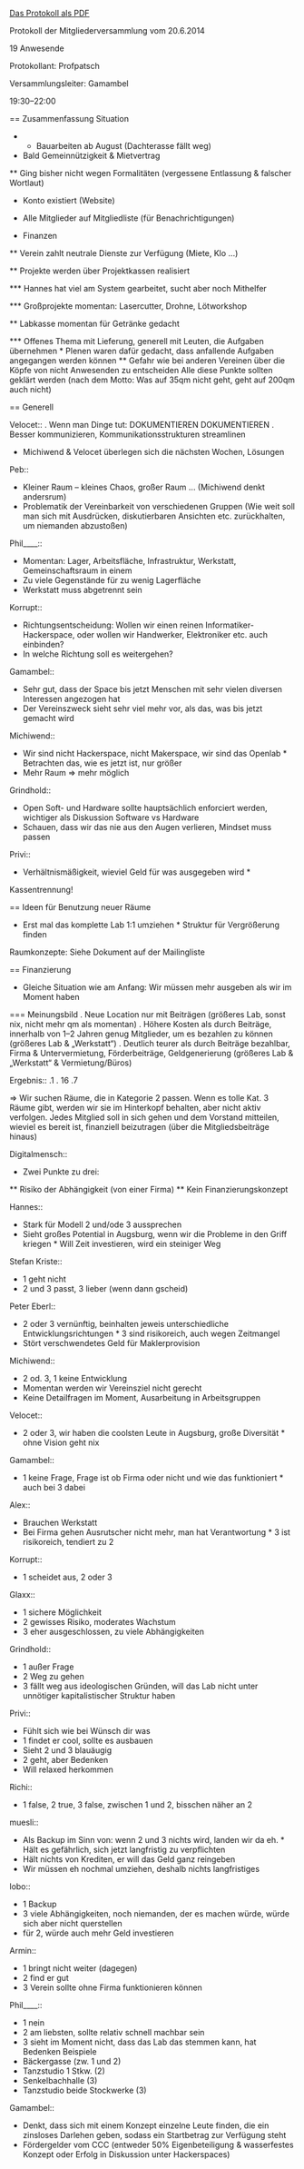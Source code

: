 [Das Protokoll als PDF](https://wiki.openlab-augsburg.de/2014-06-20_mitgliederversammlung.pdf)

Protokoll der Mitgliederversammlung vom 20.6.2014

19 Anwesende

Protokollant: Profpatsch

Versammlungsleiter: Gamambel

19:30–22:00

== Zusammenfassung Situation

* * Bauarbeiten ab August (Dachterasse fällt weg)
* Bald Gemeinnützigkeit & Mietvertrag

** Ging bisher nicht wegen Formalitäten (vergessene Entlassung & falscher Wortlaut)

* Konto existiert (Website)

* Alle Mitglieder auf Mitgliedliste (für Benachrichtigungen)

* Finanzen

** Verein zahlt neutrale Dienste zur Verfügung (Miete, Klo ...)

** Projekte werden über Projektkassen realisiert

*** Hannes hat viel am System gearbeitet, sucht aber noch Mithelfer

*** Großprojekte momentan: Lasercutter, Drohne, Lötworkshop

** Labkasse momentan für Getränke gedacht

*** Offenes Thema mit Lieferung, generell mit Leuten, die Aufgaben übernehmen * Plenen waren dafür gedacht, dass anfallende Aufgaben angegangen werden können ** Gefahr wie bei anderen Vereinen über die Köpfe von nicht Anwesenden zu entscheiden
Alle diese Punkte sollten geklärt werden (nach dem Motto: Was auf 35qm nicht geht, geht auf 200qm auch nicht)

== Generell

Velocet::
. Wenn man Dinge tut: DOKUMENTIEREN DOKUMENTIEREN
. Besser kommunizieren, Kommunikationsstrukturen streamlinen
* Michiwend & Velocet überlegen sich die nächsten Wochen, Lösungen

Peb::
* Kleiner Raum – kleines Chaos, großer Raum ... (Michiwend denkt andersrum)
* Problematik der Vereinbarkeit von verschiedenen Gruppen (Wie weit soll man
sich mit Ausdrücken, diskutierbaren Ansichten etc. zurückhalten, um niemanden abzustoßen)

Phil____::
* Momentan: Lager, Arbeitsfläche, Infrastruktur, Werkstatt, Gemeinschaftsraum
  in einem
* Zu viele Gegenstände für zu wenig Lagerfläche
* Werkstatt muss abgetrennt sein

Korrupt::
* Richtungsentscheidung: Wollen wir einen reinen Informatiker-Hackerspace, oder
  wollen wir Handwerker, Elektroniker etc. auch einbinden?
* In welche Richtung soll es weitergehen?

Gamambel::
* Sehr gut, dass der Space bis jetzt Menschen mit sehr vielen diversen
Interessen angezogen hat
* Der Vereinszweck sieht sehr viel mehr vor, als das, was bis jetzt gemacht
wird

Michiwend::
* Wir sind nicht Hackerspace, nicht Makerspace, wir sind das Openlab * Betrachten das, wie es jetzt ist, nur größer
* Mehr Raum ⇒ mehr möglich

Grindhold::
* Open Soft- und Hardware sollte hauptsächlich enforciert werden, wichtiger als
  Diskussion Software vs Hardware
* Schauen, dass wir das nie aus den Augen verlieren, Mindset muss passen

Privi::
* Verhältnismäßigkeit, wieviel Geld für was ausgegeben wird * 

Kassentrennung!

== Ideen für Benutzung neuer Räume
* Erst mal das komplette Lab 1:1 umziehen * Struktur für Vergrößerung finden

Raumkonzepte: Siehe Dokument auf der Mailingliste

== Finanzierung
* Gleiche Situation wie am Anfang: Wir müssen mehr ausgeben als wir im Moment haben

=== Meinungsbild
. Neue Location nur mit Beiträgen (größeres Lab, sonst nix, nicht mehr qm als momentan)
. Höhere Kosten als durch Beiträge, innerhalb von 1–2 Jahren genug Mitglieder, um es bezahlen zu können (größeres Lab & „Werkstatt“)
. Deutlich teurer als durch Beiträge bezahlbar, Firma & Untervermietung, Förderbeiträge, Geldgenerierung (größeres Lab & „Werkstatt“ & Vermietung/Büros)

Ergebnis:: .1
. 16
.7

⇒ Wir suchen Räume, die in Kategorie 2 passen. Wenn es tolle Kat. 3 Räume gibt, werden wir sie im Hinterkopf behalten, aber nicht aktiv verfolgen.
Jedes Mitglied soll in sich gehen und dem Vorstand mitteilen, wieviel es bereit ist, finanziell beizutragen (über die Mitgliedsbeiträge hinaus)

Digitalmensch::
* Zwei Punkte zu drei:

** Risiko der Abhängigkeit (von einer Firma) ** Kein Finanzierungskonzept

Hannes::
* Stark für Modell 2 und/ode 3 aussprechen
* Sieht großes Potential in Augsburg, wenn wir die Probleme in den Griff kriegen * Will Zeit investieren, wird ein steiniger Weg

Stefan Kriste::
* 1 geht nicht
* 2 und 3 passt, 3 lieber (wenn dann gscheid)

Peter Eberl::
* 2 oder 3 vernünftig, beinhalten jeweis unterschiedliche Entwicklungsrichtungen * 3 sind risikoreich, auch wegen Zeitmangel
* Stört verschwendetes Geld für Maklerprovision

Michiwend::
* 2 od. 3, 1 keine Entwicklung
* Momentan werden wir Vereinsziel nicht gerecht
* Keine Detailfragen im Moment, Ausarbeitung in Arbeitsgruppen

Velocet::
* 2 oder 3, wir haben die coolsten Leute in Augsburg, große Diversität * ohne Vision geht nix

Gamambel::
* 1 keine Frage, Frage ist ob Firma oder nicht und wie das funktioniert * auch bei 3 dabei

Alex::
* Brauchen Werkstatt
* Bei Firma gehen Ausrutscher nicht mehr, man hat Verantwortung * 3 ist risikoreich, tendiert zu 2

Korrupt::
* 1 scheidet aus, 2 oder 3

Glaxx::
* 1 sichere Möglichkeit
* 2 gewisses Risiko, moderates Wachstum
* 3 eher ausgeschlossen, zu viele Abhängigkeiten

Grindhold::
* 1 außer Frage
* 2 Weg zu gehen
* 3 fällt weg aus ideologischen Gründen, will das Lab nicht unter unnötiger
  kapitalistischer Struktur haben

Privi::
* Fühlt sich wie bei Wünsch dir was
* 1 findet er cool, sollte es ausbauen
* Sieht 2 und 3 blauäugig
* 2 geht, aber Bedenken
* Will relaxed herkommen

Richi::
* 1 false, 2 true, 3 false, zwischen 1 und 2, bisschen näher an 2

muesli::
* Als Backup im Sinn von: wenn 2 und 3 nichts wird, landen wir da eh. * Hält es gefährlich, sich jetzt langfristig zu verpflichten
* Hält nichts von Krediten, er will das Geld ganz reingeben
* Wir müssen eh nochmal umziehen, deshalb nichts langfristiges

lobo::
* 1 Backup
* 3 viele Abhängigkeiten, noch niemanden, der es machen würde, würde sich aber
  nicht querstellen
* für 2, würde auch mehr Geld investieren

Armin::
* 1 bringt nicht weiter (dagegen)
* 2 find er gut
* 3 Verein sollte ohne Firma funktionieren können

Phil____::
* 1 nein
* 2 am liebsten, sollte relativ schnell machbar sein
* 3 sieht im Moment nicht, dass das Lab das stemmen kann, hat Bedenken
Beispiele
* Bäckergasse (zw. 1 und 2)
* Tanzstudio 1 Stkw. (2)
* Senkelbachhalle (3)
* Tanzstudio beide Stockwerke (3)

Gamambel::
* Denkt, dass sich mit einem Konzept einzelne Leute finden, die ein zinsloses
Darlehen geben, sodass ein Startbetrag zur Verfügung steht
* Fördergelder vom CCC (entweder 50% Eigenbeteiligung & wasserfestes Konzept
  oder Erfolg in Diskussion unter Hackerspaces)